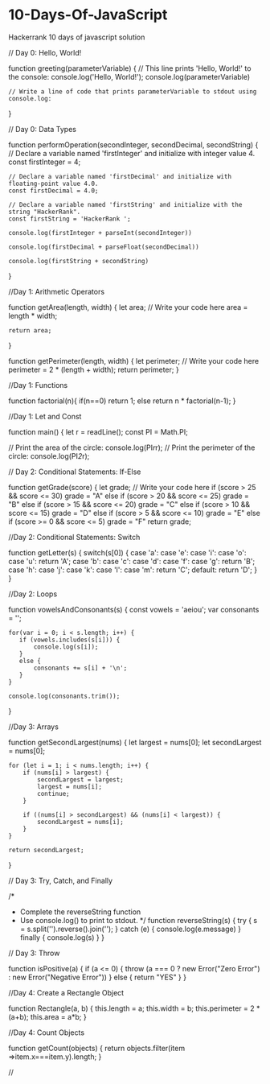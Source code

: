 # 10-Days-Of-JavaScript
Hackerrank 10 days of javascript solution



// Day 0: Hello, World!

function greeting(parameterVariable) {
    // This line prints 'Hello, World!' to the console:
    console.log('Hello, World!');
    console.log(parameterVariable)

    // Write a line of code that prints parameterVariable to stdout using console.log:

}


// Day 0: Data Types

function performOperation(secondInteger, secondDecimal, secondString) {
    // Declare a variable named 'firstInteger' and initialize with integer value 4.
    const firstInteger = 4;

    // Declare a variable named 'firstDecimal' and initialize with floating-point value 4.0.
    const firstDecimal = 4.0;

    // Declare a variable named 'firstString' and initialize with the string "HackerRank".
    const firstString = 'HackerRank ';

    console.log(firstInteger + parseInt(secondInteger))

    console.log(firstDecimal + parseFloat(secondDecimal))

    console.log(firstString + secondString)
}

//Day 1: Arithmetic Operators

function getArea(length, width) {
    let area;
    // Write your code here
    area = length * width;
    
    return area;
}

function getPerimeter(length, width) {
    let perimeter;
    // Write your code here
    perimeter = 2 * (length + width);
    return perimeter;
}

//Day 1: Functions

function factorial(n){
    if(n==0)
        return 1;
        else
        return n * factorial(n-1); 
    }
    
    
//Day 1: Let and Const

function main() {
let r = readLine();
const PI = Math.PI;

// Print the area of the circle:
console.log(PI*r*r);
// Print the perimeter of the circle:
console.log(PI*2*r);

// Day 2: Conditional Statements: If-Else

function getGrade(score) {
    let grade;
    // Write your code here
    if (score > 25 && score <= 30) grade = "A"
    else if (score > 20 && score <= 25) grade = "B"
    else if (score > 15 && score <= 20) grade = "C"
    else if (score > 10 && score <= 15) grade = "D"
    else if (score > 5 && score <= 10) grade = "E"
    else if (score >= 0 && score <= 5) grade = "F"
    return grade;
    
 //Day 2: Conditional Statements: Switch
 
 function getLetter(s) {
    switch(s[0]) {
        case 'a':
        case 'e':
        case 'i':
        case 'o':
        case 'u':
            return 'A';
        case 'b':
        case 'c':
        case 'd':
        case 'f':
        case 'g':
            return 'B';
        case 'h':
        case 'j':
        case 'k':
        case 'l':
        case 'm':
            return 'C';
        default:
            return 'D';
    }
}


//Day 2: Loops


function vowelsAndConsonants(s) {
    const vowels = 'aeiou';
    var consonants = '';
    
    for(var i = 0; i < s.length; i++) {
       if (vowels.includes(s[i])) {
           console.log(s[i]);
       }
       else {
           consonants += s[i] + '\n';
       }
    }
    
    console.log(consonants.trim());
}

//Day 3: Arrays

function getSecondLargest(nums) {
    let largest = nums[0];
    let secondLargest = nums[0];
    
    for (let i = 1; i < nums.length; i++) {
        if (nums[i] > largest) {
            secondLargest = largest;
            largest = nums[i];
            continue;
        }
        
        if ((nums[i] > secondLargest) && (nums[i] < largest)) {
            secondLargest = nums[i];
        }
    }
    
    return secondLargest;
}

// Day 3: Try, Catch, and Finally

/*
 * Complete the reverseString function
 * Use console.log() to print to stdout.
 */
function reverseString(s) {
    try {
        s = s.split('').reverse().join('');
    }
    catch (e) {
        console.log(e.message)
    }
    finally {
        console.log(s)
    }
}


// Day 3: Throw

function isPositive(a) {
    if (a <= 0) {
        throw (a === 0 ? new Error("Zero Error") :
            new Error("Negative Error"))
    }
    else {
        return "YES"
    }
}

//Day 4: Create a Rectangle Object

function Rectangle(a, b) {
    this.length = a;
    this.width = b;
    this.perimeter = 2 * (a+b);
    this.area = a*b;
}

//Day 4: Count Objects

function getCount(objects) {
return objects.filter(item =>item.x===item.y).length;
}

//
